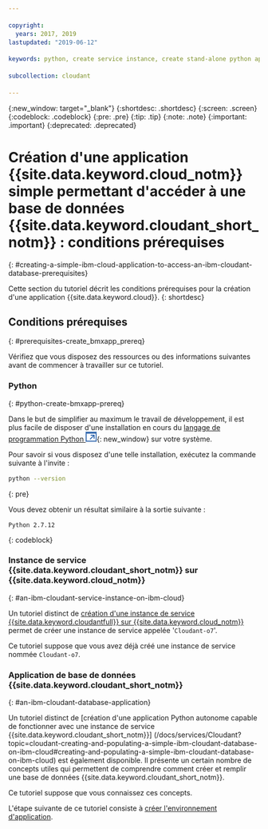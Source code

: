 ```yaml
---

copyright:
  years: 2017, 2019
lastupdated: "2019-06-12"

keywords: python, create service instance, create stand-alone python application

subcollection: cloudant

---
```


{:new_window: target="_blank"}
{:shortdesc: .shortdesc}
{:screen: .screen}
{:codeblock: .codeblock}
{:pre: .pre}
{:tip: .tip}
{:note: .note}
{:important: .important}
{:deprecated: .deprecated}

<!-- Acrolinx: 2017-05-10 -->

# Création d'une application {{site.data.keyword.cloud_notm}} simple permettant d'accéder à une base de données {{site.data.keyword.cloudant_short_notm}} : conditions prérequises
{: #creating-a-simple-ibm-cloud-application-to-access-an-ibm-cloudant-database-prerequisites}

Cette section du tutoriel décrit les conditions prérequises pour la création d'une application {{site.data.keyword.cloud}}.
{: shortdesc}

## Conditions prérequises
{: #prerequisites-create_bmxapp_prereq}

Vérifiez que vous disposez des ressources ou des informations suivantes avant de commencer à travailler sur ce tutoriel.

### Python
{: #python-create-bmxapp-prereq}

Dans le but de simplifier au maximum le travail de développement, il est plus facile de disposer d'une installation en cours du
[langage de programmation Python ![Icône de lien externe](../images/launch-glyph.svg "Icône de lien externe")](https://www.python.org/){: new_window} sur votre système.

Pour savoir si vous disposez d'une telle installation, exécutez la commande suivante à l'invite :

```sh
python --version
```
{: pre}

Vous devez obtenir un résultat similaire à la sortie suivante :

```
Python 2.7.12
```
{: codeblock}

### Instance de service {{site.data.keyword.cloudant_short_notm}} sur {{site.data.keyword.cloud_notm}}
{: #an-ibm-cloudant-service-instance-on-ibm-cloud}

Un tutoriel distinct de [création d'une instance de service {{site.data.keyword.cloudantfull}} sur {{site.data.keyword.cloud_notm}}](/docs/services/Cloudant?topic=cloudant-creating-an-ibm-cloudant-instance-on-ibm-cloud#creating-an-ibm-cloudant-instance-on-ibm-cloud) permet de créer une instance de service appelée
'`Cloudant-o7`'. 

Ce tutoriel suppose que vous avez déjà créé une instance de service nommée `Cloudant-o7`.

### Application de base de données {{site.data.keyword.cloudant_short_notm}}
{: #an-ibm-cloudant-database-application}

Un tutoriel distinct de [création d'une application Python autonome capable de fonctionner avec une instance de service {{site.data.keyword.cloudant_short_notm}}] (/docs/services/Cloudant?topic=cloudant-creating-and-populating-a-simple-ibm-cloudant-database-on-ibm-cloud#creating-and-populating-a-simple-ibm-cloudant-database-on-ibm-cloud) est également disponible. Il présente un certain nombre de concepts utiles qui permettent de comprendre comment
créer et remplir une base de données {{site.data.keyword.cloudant_short_notm}}.

Ce tutoriel suppose que vous connaissez ces concepts.

L'étape suivante de ce tutoriel consiste à [créer l'environnement d'application](/docs/services/Cloudant?topic=cloudant-creating-a-simple-ibm-cloud-application-to-access-an-ibm-cloudant-database-the-application-environment#creating-a-simple-ibm-cloud-application-to-access-an-ibm-cloudant-database-the-application-environment).
